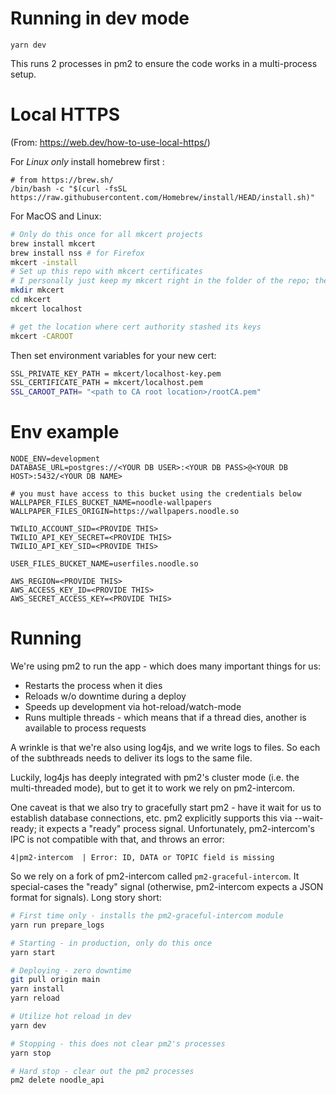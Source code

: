 # Running in dev mode

```
yarn dev
```

This runs 2 processes in pm2 to ensure the code works in a multi-process setup.

# Local HTTPS

(From: https://web.dev/how-to-use-local-https/)

For *Linux only* install homebrew first :
```
# from https://brew.sh/
/bin/bash -c "$(curl -fsSL https://raw.githubusercontent.com/Homebrew/install/HEAD/install.sh)"
```

For MacOS and Linux:

```bash
# Only do this once for all mkcert projects
brew install mkcert
brew install nss # for Firefox
mkcert -install
# Set up this repo with mkcert certificates
# I personally just keep my mkcert right in the folder of the repo; the folder is already gitignored ~ Alexey
mkdir mkcert
cd mkcert
mkcert localhost

# get the location where cert authority stashed its keys
mkcert -CAROOT
```

Then set environment variables for your new cert:

```bash
SSL_PRIVATE_KEY_PATH = mkcert/localhost-key.pem
SSL_CERTIFICATE_PATH = mkcert/localhost.pem
SSL_CAROOT_PATH= "<path to CA root location>/rootCA.pem"
```

# Env example
```
NODE_ENV=development
DATABASE_URL=postgres://<YOUR DB USER>:<YOUR DB PASS>@<YOUR DB HOST>:5432/<YOUR DB NAME>

# you must have access to this bucket using the credentials below
WALLPAPER_FILES_BUCKET_NAME=noodle-wallpapers
WALLPAPER_FILES_ORIGIN=https://wallpapers.noodle.so

TWILIO_ACCOUNT_SID=<PROVIDE THIS>
TWILIO_API_KEY_SECRET=<PROVIDE THIS>
TWILIO_API_KEY_SID=<PROVIDE THIS>

USER_FILES_BUCKET_NAME=userfiles.noodle.so

AWS_REGION=<PROVIDE THIS>
AWS_ACCESS_KEY_ID=<PROVIDE THIS>
AWS_SECRET_ACCESS_KEY=<PROVIDE THIS>

```


# Running
We're using pm2 to run the app - which does many important things for us:
- Restarts the process when it dies
- Reloads w/o downtime during a deploy
- Speeds up development via hot-reload/watch-mode
- Runs multiple threads - which means that if a thread dies, another is available to process requests

A wrinkle is that we're also using log4js, and we write logs to files. So each of the subthreads
needs to deliver its logs to the same file.

Luckily, log4js has deeply integrated with pm2's cluster mode (i.e. the multi-threaded mode),
but to get it to work we rely on pm2-intercom.

One caveat is that we also try to gracefully start pm2 - have it wait for us to establish database connections, etc.
pm2 explicitly supports this via --wait-ready; it expects a "ready" process signal.
Unfortunately, pm2-intercom's IPC is not compatible with that, and throws an error:
```
4|pm2-intercom  | Error: ID, DATA or TOPIC field is missing
```

So we rely on a fork of pm2-intercom called `pm2-graceful-intercom`. It special-cases the "ready" signal (otherwise,
pm2-intercom expects a JSON format for signals).
Long story short:

```bash
# First time only - installs the pm2-graceful-intercom module
yarn run prepare_logs

# Starting - in production, only do this once
yarn start

# Deploying - zero downtime
git pull origin main
yarn install
yarn reload

# Utilize hot reload in dev
yarn dev

# Stopping - this does not clear pm2's processes
yarn stop

# Hard stop - clear out the pm2 processes
pm2 delete noodle_api

```
